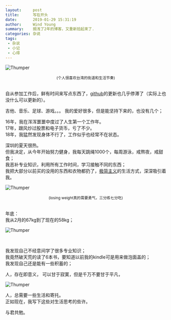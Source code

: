 ```yaml
---
layout:     post
title:      写在开头
date:       2019-01-29 15:31:19
author:     Wind Young
summary:    搁浅了2年的博客，又重新拾起来了.
categories: 杂说
tags:
 - 杂说
 - 小记
 - 心得
---
```


![Thumper](https://i.loli.net/2019/10/05/vHTl7YSPow3VgXF.jpg)
<center><small> (个人很喜欢台湾的街道和生活节奏)</small ></center>
<br/>

自从参加工作后，鲜有时间来写点东西了，[github][1]的更新也几乎停滞了（实际上也没什么可以更新的）。  

吉他、音乐、足球、游戏。。。 我的爱好很多，但是能坚持下来的，也没有几个；  

16年，我在浑浑噩噩中度过了人生第一个工作年。  
17年，跟风炒过股票和电子货币，亏了不少。  
18年，我猛然发现身体不行了，工作似乎也经常不在状态。  

深圳的夏天很热。  
但我决定，从今年开始努力健身，我每天跳绳1000个，每周游泳，戒熬夜，戒甜食；  
我恶补专业知识，利用所有工作时间，学习接触不同的东西；  
我把大部分以前买的没用的东西和衣物都扔了，[极简主义][2]的生活方式，深深吸引着我。  

![Thumper](https://s1.ax1x.com/2020/05/28/teybLj.jpg)
<center><small align="center"> (losing weight真的需要勇气，三分练七分吃)</small ></center>
<br/>

年底：  
我从2月的67kg到了现在的58kg；  

![Thumper](https://s1.ax1x.com/2020/05/28/teyHyQ.jpg)

<br/>

我发现自己不经意间学了很多专业知识；  
我竟然破天荒的读了6本书，要知道以前我的kindle可是用来做泡面盖的；  
我发现自己还是能有一些积蓄的；  

人，存在即意义，
可以甘于寂寞，但是千万不要甘于平凡，    

![Thumper](https://s1.ax1x.com/2020/05/28/tey7Qg.jpg)


人，总需要一些生活和寄托。  
正如现在，我写下这些对生活思考的些许。  

与君共勉。  


[1]: http://github.com/wind3110991
[2]: https://www.zhihu.com/topic/19585358
